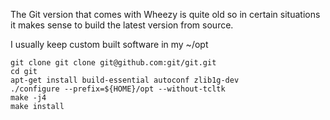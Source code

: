 The Git version that comes with Wheezy is quite old so in certain situations
it makes sense to build the latest version from source.

I usually keep custom built software in my ~/opt

    git clone git clone git@github.com:git/git.git
    cd git
    apt-get install build-essential autoconf zlib1g-dev
    ./configure --prefix=${HOME}/opt --without-tcltk
    make -j4
    make install
